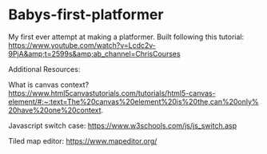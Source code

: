 # Babys-first-platformer
My first ever attempt at making a platformer. Built following this tutorial: https://www.youtube.com/watch?v=Lcdc2v-9PjA&amp;t=2599s&amp;ab_channel=ChrisCourses


Additional Resources:

What is canvas context?
https://www.html5canvastutorials.com/tutorials/html5-canvas-element/#:~:text=The%20canvas%20element%20is%20the,can%20only%20have%20one%20context.

Javascript switch case:
https://www.w3schools.com/js/js_switch.asp

Tiled map editor:
https://www.mapeditor.org/
